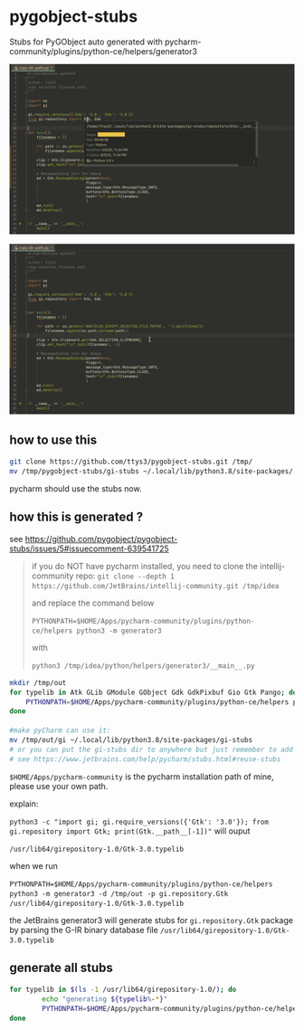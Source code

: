 # pygobject-stubs
Stubs for PyGObject auto generated with pycharm-community/plugins/python-ce/helpers/generator3

![demo1](/Peek-2020-06-06-00-33.gif?raw=true)

![demo2](/Peek-2020-06-06-00-34.gif?raw=true)

## how to use this

```bash
git clone https://github.com/ttys3/pygobject-stubs.git /tmp/
mv /tmp/pygobject-stubs/gi-stubs ~/.local/lib/python3.8/site-packages/
```

pycharm should use the stubs now.

## how this is generated ?

see <https://github.com/pygobject/pygobject-stubs/issues/5#issuecomment-639541725>

> if you do NOT have pycharm installed, you need to clone the intellij-community repo:
> `git clone --depth 1 https://github.com/JetBrains/intellij-community.git /tmp/idea`
>
> and replace the command below
>
> `PYTHONPATH=$HOME/Apps/pycharm-community/plugins/python-ce/helpers python3 -m generator3`
>
> with
> 
> `python3 /tmp/idea/python/helpers/generator3/__main__.py`


```bash
mkdir /tmp/out
for typelib in Atk GLib GModule GObject Gdk GdkPixbuf Gio Gtk Pango; do
    PYTHONPATH=$HOME/Apps/pycharm-community/plugins/python-ce/helpers python3 -m generator3 -d /tmp/out -p gi.repository.$typelib $(python3 -c "import gi; gi.require_versions({'Atk': '1.0', 'GModule': '2.0', 'Gdk': '3.0', 'GdkPixbuf': '2.0', 'Gtk': '3.0', 'Pango': '1.0'}); from gi.repository import $typelib; print($typelib.__path__[-1])")
done

#make pyCharm can use it:
mv /tmp/out/gi ~/.local/lib/python3.8/site-packages/gi-stubs
# or you can put the gi-stubs dir to anywhere but just remember to add to your project
# see https://www.jetbrains.com/help/pycharm/stubs.html#reuse-stubs
```

`$HOME/Apps/pycharm-community` is the pycharm installation path of mine, please use your own path.

explain:

`python3 -c "import gi; gi.require_versions({'Gtk': '3.0'}); from gi.repository import Gtk; print(Gtk.__path__[-1])"` will ouput

`/usr/lib64/girepository-1.0/Gtk-3.0.typelib`

when we run 

`PYTHONPATH=$HOME/Apps/pycharm-community/plugins/python-ce/helpers python3 -m generator3 -d /tmp/out -p gi.repository.Gtk /usr/lib64/girepository-1.0/Gtk-3.0.typelib`

the JetBrains generator3 will generate stubs for `gi.repository.Gtk` package by parsing the G-IR binary database file `/usr/lib64/girepository-1.0/Gtk-3.0.typelib`


## generate all stubs

```bash
for typelib in $(ls -1 /usr/lib64/girepository-1.0/); do
        echo "generating ${typelib%-*}"
        PYTHONPATH=$HOME/Apps/pycharm-community/plugins/python-ce/helpers python3 -m generator3 -d /tmp/out -p "gi.repository.${typelib%-*}" "/usr/lib64/girepository-1.0/${typelib}"
done
```